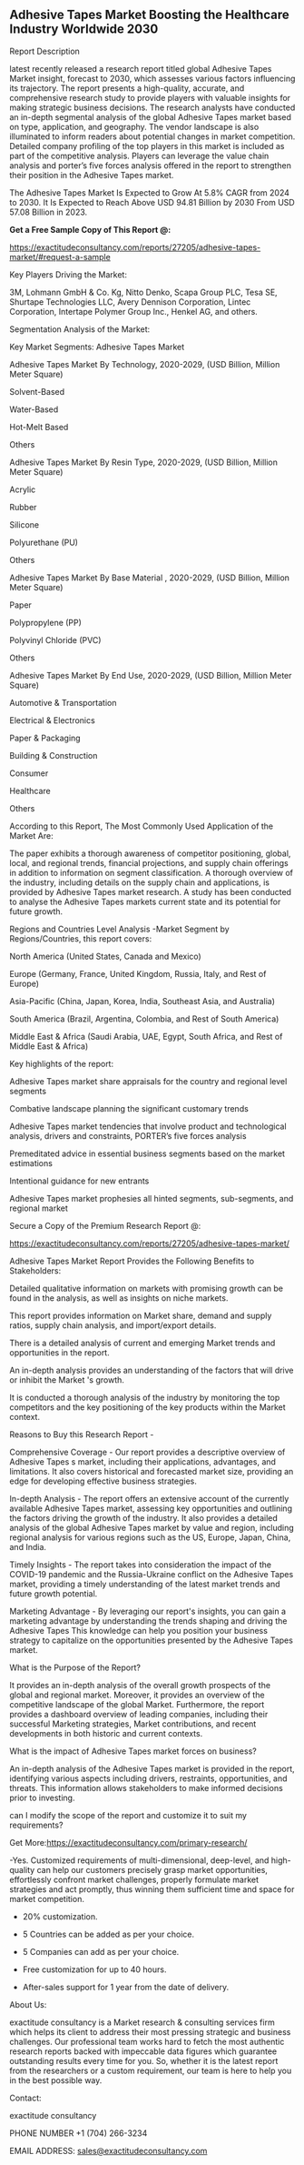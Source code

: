 ## Adhesive Tapes Market Boosting the Healthcare Industry Worldwide 2030

Report Description

latest recently released a research report titled global Adhesive Tapes Market insight, forecast to 2030, which assesses various factors influencing its trajectory. The report presents a high-quality, accurate, and comprehensive research study to provide players with valuable insights for making strategic business decisions. The research analysts have conducted an in-depth segmental analysis of the global Adhesive Tapes market based on type, application, and geography. The vendor landscape is also illuminated to inform readers about potential changes in market competition. Detailed company profiling of the top players in this market is included as part of the competitive analysis. Players can leverage the value chain analysis and porter’s five forces analysis offered in the report to strengthen their position in the Adhesive Tapes market.

The Adhesive Tapes Market Is Expected to Grow At 5.8% CAGR from 2024 to 2030. It Is Expected to Reach Above USD 94.81 Billion by 2030 From USD 57.08 Billion in 2023.

**Get a Free Sample Copy of This Report @:**

https://exactitudeconsultancy.com/reports/27205/adhesive-tapes-market/#request-a-sample

Key Players Driving the Market:

3M, Lohmann GmbH & Co. Kg, Nitto Denko, Scapa Group PLC, Tesa SE, Shurtape Technologies LLC, Avery Dennison Corporation, Lintec Corporation, Intertape Polymer Group Inc., Henkel AG, and others.

Segmentation Analysis of the Market:

Key Market Segments: Adhesive Tapes Market

Adhesive Tapes Market By Technology, 2020-2029, (USD Billion, Million Meter Square)

Solvent-Based

Water-Based

Hot-Melt Based

Others

Adhesive Tapes Market By Resin Type, 2020-2029, (USD Billion, Million Meter Square)

Acrylic

Rubber

Silicone

Polyurethane (PU)

Others

Adhesive Tapes Market By Base Material , 2020-2029, (USD Billion, Million Meter Square)

Paper

Polypropylene (PP)

Polyvinyl Chloride (PVC)

Others

Adhesive Tapes Market By End Use, 2020-2029, (USD Billion, Million Meter Square)

Automotive & Transportation

Electrical & Electronics

Paper & Packaging

Building & Construction

Consumer

Healthcare

Others

According to this Report, The Most Commonly Used Application of the Market Are:

The paper exhibits a thorough awareness of competitor positioning, global, local, and regional trends, financial projections, and supply chain offerings in addition to information on segment classification. A thorough overview of the industry, including details on the supply chain and applications, is provided by Adhesive Tapes market research. A study has been conducted to analyse the Adhesive Tapes markets current state and its potential for future growth.

Regions and Countries Level Analysis -Market Segment by Regions/Countries, this report covers:

North America (United States, Canada and Mexico)

Europe (Germany, France, United Kingdom, Russia, Italy, and Rest of Europe)

Asia-Pacific (China, Japan, Korea, India, Southeast Asia, and Australia)

South America (Brazil, Argentina, Colombia, and Rest of South America)

Middle East & Africa (Saudi Arabia, UAE, Egypt, South Africa, and Rest of Middle East & Africa)

Key highlights of the report:

Adhesive Tapes market share appraisals for the country and regional level segments

Combative landscape planning the significant customary trends

Adhesive Tapes market tendencies that involve product and technological analysis, drivers and constraints, PORTER’s five forces analysis

Premeditated advice in essential business segments based on the market estimations

Intentional guidance for new entrants

Adhesive Tapes market prophesies all hinted segments, sub-segments, and regional market

Secure a Copy of the Premium Research Report @:

https://exactitudeconsultancy.com/reports/27205/adhesive-tapes-market/

Adhesive Tapes Market Report Provides the Following Benefits to Stakeholders:

Detailed qualitative information on markets with promising growth can be found in the analysis, as well as insights on niche markets.

This report provides information on Market share, demand and supply ratios, supply chain analysis, and import/export details.

There is a detailed analysis of current and emerging Market trends and opportunities in the report.

An in-depth analysis provides an understanding of the factors that will drive or inhibit the Market 's growth.

It is conducted a thorough analysis of the industry by monitoring the top competitors and the key positioning of the key products within the Market context.

Reasons to Buy this Research Report -

Comprehensive Coverage - Our report provides a descriptive overview of Adhesive Tapes s market, including their applications, advantages, and limitations. It also covers historical and forecasted market size, providing an edge for developing effective business strategies.

In-depth Analysis - The report offers an extensive account of the currently available Adhesive Tapes market, assessing key opportunities and outlining the factors driving the growth of the industry. It also provides a detailed analysis of the global Adhesive Tapes market by value and region, including regional analysis for various regions such as the US, Europe, Japan, China, and India.

Timely Insights - The report takes into consideration the impact of the COVID-19 pandemic and the Russia-Ukraine conflict on the Adhesive Tapes market, providing a timely understanding of the latest market trends and future growth potential.

Marketing Advantage - By leveraging our report's insights, you can gain a marketing advantage by understanding the trends shaping and driving the Adhesive Tapes This knowledge can help you position your business strategy to capitalize on the opportunities presented by the Adhesive Tapes market.

What is the Purpose of the Report?

It provides an in-depth analysis of the overall growth prospects of the global and regional market. Moreover, it provides an overview of the competitive landscape of the global Market. Furthermore, the report provides a dashboard overview of leading companies, including their successful Marketing strategies, Market contributions, and recent developments in both historic and current contexts.

What is the impact of Adhesive Tapes market forces on business?

An in-depth analysis of the Adhesive Tapes market is provided in the report, identifying various aspects including drivers, restraints, opportunities, and threats. This information allows stakeholders to make informed decisions prior to investing.

can I modify the scope of the report and customize it to suit my requirements?

Get More:https://exactitudeconsultancy.com/primary-research/

-Yes. Customized requirements of multi-dimensional, deep-level, and high-quality can help our customers precisely grasp market opportunities, effortlessly confront market challenges, properly formulate market strategies and act promptly, thus winning them sufficient time and space for market competition.

- 20% customization.

- 5 Countries can be added as per your choice.

- 5 Companies can add as per your choice.

- Free customization for up to 40 hours.

- After-sales support for 1 year from the date of delivery.

About Us:

exactitude consultancy is a Market research & consulting services firm which helps its client to address their most pressing strategic and business challenges. Our professional team works hard to fetch the most authentic research reports backed with impeccable data figures which guarantee outstanding results every time for you. So, whether it is the latest report from the researchers or a custom requirement, our team is here to help you in the best possible way.

Contact:

exactitude consultancy

PHONE NUMBER +1 (704) 266-3234

EMAIL ADDRESS: sales@exactitudeconsultancy.com
